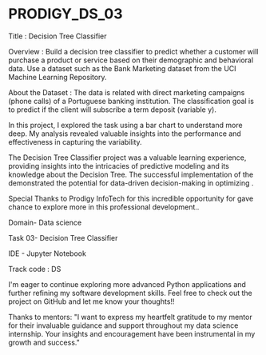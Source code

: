 # PRODIGY_DS_03

Title : Decision Tree Classifier

Overview :
Build a decision tree classifier to predict whether a customer will purchase a product or service based on their demographic and behavioral data. Use a dataset such as the Bank Marketing dataset from the UCI Machine Learning Repository.

About the Dataset :
The data is related with direct marketing campaigns (phone calls) of a Portuguese banking institution. The classification goal is to predict if the client will subscribe a term deposit (variable y).

In this project, I explored the task using a bar chart to understand more deep. My analysis revealed valuable insights into the performance and effectiveness in capturing the variability.

The Decision Tree Classifier project was a valuable learning experience, providing insights into the intricacies of predictive modeling and its knowledge about the Decision Tree. The successful implementation of the demonstrated the potential for data-driven decision-making in optimizing .

Special Thanks to Prodigy InfoTech for this incredible opportunity for gave chance to explore more in this professional development..

Domain- Data science

Task 03- Decision Tree Classifier

IDE - Jupyter Notebook

Track code : DS

I'm eager to continue exploring more advanced Python applications and further refining my software development skills. Feel free to check out the project on GitHub and let me know your thoughts!!

 Thanks to mentors:
 "I want to express my heartfelt gratitude to my mentor for their invaluable guidance and support throughout my data science internship. Your insights and encouragement have been instrumental in my growth and success."
